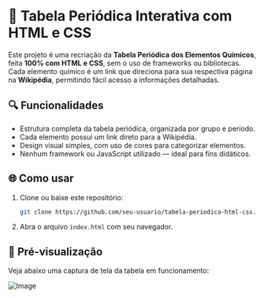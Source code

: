 
# 🧪 Tabela Periódica Interativa com HTML e CSS

Este projeto é uma recriação da **Tabela Periódica dos Elementos Químicos**, feita **100% com HTML e CSS**, sem o uso de frameworks ou bibliotecas. Cada elemento químico é um link que direciona para sua respectiva página na **Wikipédia**, permitindo fácil acesso a informações detalhadas.

## 🔍 Funcionalidades

- Estrutura completa da tabela periódica, organizada por grupo e período.
- Cada elemento possui um link direto para a Wikipédia.
- Design visual simples, com uso de cores para categorizar elementos.
- Nenhum framework ou JavaScript utilizado — ideal para fins didáticos.

## 🌐 Como usar

1. Clone ou baixe este repositório:
   ```bash
   git clone https://github.com/seu-usuario/tabela-periodica-html-css.git
   ```
2. Abra o arquivo `index.html` com seu navegador.

## 📸 Pré-visualização

Veja abaixo uma captura de tela da tabela em funcionamento:

![Image](https://github.com/user-attachments/assets/bda04e25-7b13-4275-a6f3-312a1f23ca82)


